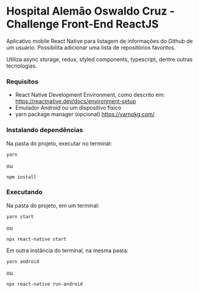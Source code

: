 # Hospital Alemão Oswaldo Cruz - Challenge Front-End ReactJS

Aplicativo mobile React Native para listagem de informações do Github de um usuário. Possibilita adicionar uma lista de repositórios favoritos.

Utiliza async storage, redux, styled components, typescript, dentre outras tecnologias.

### Requisitos

- React Native Development Environment, como descrito em:
    https://reactnative.dev/docs/environment-setup
- Emulador Android ou um dispositivo físico
- yarn package manager (opcional)
    https://yarnpkg.com/

### Instalando dependências

Na pasta do projeto, executar no terminal:

`yarn`

ou

`npm install`

### Executando 

Na pasta do projeto, em um terminal:

`yarn start`

ou

`npx react-native start`

Em outra instância do terminal, na mesma pasta:

`yarn android`

ou

`npx react-native run-android`

